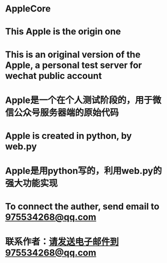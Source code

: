 # AppleCore
# This Apple is the origin one
# This is an original version of the Apple, a personal test server for wechat public account
# Apple是一个在个人测试阶段的，用于微信公众号服务器端的原始代码
# Apple is created in python, by web.py
# Apple是用python写的，利用web.py的强大功能实现
# To connect the auther, send email to 975534268@qq.com
# 联系作者：请发送电子邮件到975534268@qq.com
